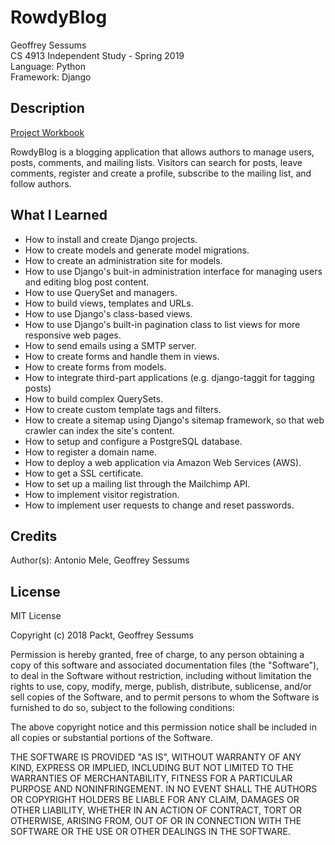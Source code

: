 # RowdyBlog

Geoffrey Sessums  
CS 4913 Independent Study - Spring 2019  
Language: Python  
Framework: Django  

## Description

[Project Workbook](https://github.com/geoffreysessums/RowdyBlog/blob/master/project_workbook_rowdy_blog_app_v1.5.docx.pdf)

RowdyBlog is a blogging application that allows authors to manage users, posts, comments, and mailing lists. Visitors can search for posts, leave comments, register and create a profile, subscribe to the mailing list, and follow authors. 

## What I Learned

* How to install and create Django projects.
* How to create models and generate model migrations.
* How to create an administration site for models.
* How to use Django's buit-in administration interface for managing users and editing blog post content.
* How to use QuerySet and managers.
* How to build views, templates and URLs.
* How to use Django's class-based views.
* How to use Django's built-in pagination class to list views for more responsive web pages.
* How to send emails using a SMTP server.
* How to create forms and handle them in views.
* How to create forms from models.
* How to integrate third-part applications (e.g. django-taggit for tagging posts)
* How to build complex QuerySets.
* How to create custom template tags and filters.
* How to create a sitemap using Django's sitemap framework, so that web crawler can index the site's content.
* How to setup and configure a PostgreSQL database.
* How to register a domain name.
* How to deploy a web application via Amazon Web Services (AWS).
* How to get a SSL certificate.
* How to set up a mailing list through the Mailchimp API.
* How to implement visitor registration.
* How to implement user requests to change and reset passwords.

## Credits

Author(s): Antonio Mele, Geoffrey Sessums

## License

MIT License

Copyright (c) 2018 Packt, Geoffrey Sessums

Permission is hereby granted, free of charge, to any person obtaining a copy
of this software and associated documentation files (the "Software"), to deal
in the Software without restriction, including without limitation the rights
to use, copy, modify, merge, publish, distribute, sublicense, and/or sell
copies of the Software, and to permit persons to whom the Software is
furnished to do so, subject to the following conditions:

The above copyright notice and this permission notice shall be included in all
copies or substantial portions of the Software.

THE SOFTWARE IS PROVIDED "AS IS", WITHOUT WARRANTY OF ANY KIND, EXPRESS OR
IMPLIED, INCLUDING BUT NOT LIMITED TO THE WARRANTIES OF MERCHANTABILITY,
FITNESS FOR A PARTICULAR PURPOSE AND NONINFRINGEMENT. IN NO EVENT SHALL THE
AUTHORS OR COPYRIGHT HOLDERS BE LIABLE FOR ANY CLAIM, DAMAGES OR OTHER
LIABILITY, WHETHER IN AN ACTION OF CONTRACT, TORT OR OTHERWISE, ARISING FROM,
OUT OF OR IN CONNECTION WITH THE SOFTWARE OR THE USE OR OTHER DEALINGS IN THE
SOFTWARE.
